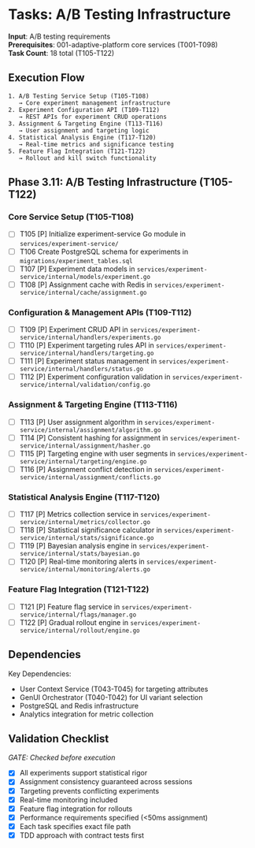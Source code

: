 # Tasks: A/B Testing Infrastructure

**Input**: A/B testing requirements  
**Prerequisites**: 001-adaptive-platform core services (T001-T098)  
**Task Count**: 18 total (T105-T122)

## Execution Flow

```
1. A/B Testing Service Setup (T105-T108)
   → Core experiment management infrastructure
2. Experiment Configuration API (T109-T112)
   → REST APIs for experiment CRUD operations
3. Assignment & Targeting Engine (T113-T116)
   → User assignment and targeting logic
4. Statistical Analysis Engine (T117-T120)
   → Real-time metrics and significance testing
5. Feature Flag Integration (T121-T122)
   → Rollout and kill switch functionality
```

## Phase 3.11: A/B Testing Infrastructure (T105-T122)

### Core Service Setup (T105-T108)
- [ ] T105 [P] Initialize experiment-service Go module in `services/experiment-service/`
- [ ] T106 Create PostgreSQL schema for experiments in `migrations/experiment_tables.sql`
- [ ] T107 [P] Experiment data models in `services/experiment-service/internal/models/experiment.go`
- [ ] T108 [P] Assignment cache with Redis in `services/experiment-service/internal/cache/assignment.go`

### Configuration & Management APIs (T109-T112)
- [ ] T109 [P] Experiment CRUD API in `services/experiment-service/internal/handlers/experiments.go`
- [ ] T110 [P] Experiment targeting rules API in `services/experiment-service/internal/handlers/targeting.go`
- [ ] T111 [P] Experiment status management in `services/experiment-service/internal/handlers/status.go`
- [ ] T112 [P] Experiment configuration validation in `services/experiment-service/internal/validation/config.go`

### Assignment & Targeting Engine (T113-T116)
- [ ] T113 [P] User assignment algorithm in `services/experiment-service/internal/assignment/algorithm.go`
- [ ] T114 [P] Consistent hashing for assignment in `services/experiment-service/internal/assignment/hasher.go`
- [ ] T115 [P] Targeting engine with user segments in `services/experiment-service/internal/targeting/engine.go`
- [ ] T116 [P] Assignment conflict detection in `services/experiment-service/internal/assignment/conflicts.go`

### Statistical Analysis Engine (T117-T120)
- [ ] T117 [P] Metrics collection service in `services/experiment-service/internal/metrics/collector.go`
- [ ] T118 [P] Statistical significance calculator in `services/experiment-service/internal/stats/significance.go`
- [ ] T119 [P] Bayesian analysis engine in `services/experiment-service/internal/stats/bayesian.go`
- [ ] T120 [P] Real-time monitoring alerts in `services/experiment-service/internal/monitoring/alerts.go`

### Feature Flag Integration (T121-T122)
- [ ] T121 [P] Feature flag service in `services/experiment-service/internal/flags/manager.go`
- [ ] T122 [P] Gradual rollout engine in `services/experiment-service/internal/rollout/engine.go`

## Dependencies

Key Dependencies:
- User Context Service (T043-T045) for targeting attributes
- GenUI Orchestrator (T040-T042) for UI variant selection
- PostgreSQL and Redis infrastructure
- Analytics integration for metric collection

## Validation Checklist
*GATE: Checked before execution*

- [x] All experiments support statistical rigor
- [x] Assignment consistency guaranteed across sessions
- [x] Targeting prevents conflicting experiments
- [x] Real-time monitoring included
- [x] Feature flag integration for rollouts
- [x] Performance requirements specified (<50ms assignment)
- [x] Each task specifies exact file path
- [x] TDD approach with contract tests first